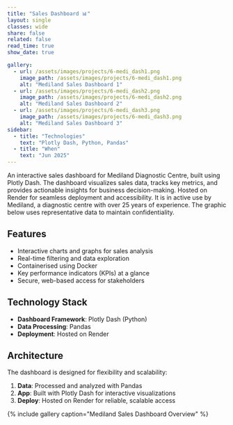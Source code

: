 ```yaml
---
title: "Sales Dashboard 📊"
layout: single
classes: wide
share: false
related: false
read_time: true
show_date: true

gallery:
  - url: /assets/images/projects/6-medi_dash1.png
    image_path: /assets/images/projects/6-medi_dash1.png
    alt: "Mediland Sales Dashboard 1"
  - url: /assets/images/projects/6-medi_dash2.png
    image_path: /assets/images/projects/6-medi_dash2.png
    alt: "Mediland Sales Dashboard 2"
  - url: /assets/images/projects/6-medi_dash3.png
    image_path: /assets/images/projects/6-medi_dash3.png
    alt: "Mediland Sales Dashboard 3"
sidebar:
  - title: "Technologies"
    text: "Plotly Dash, Python, Pandas"
  - title: "When"
    text: "Jun 2025"
---
```


An interactive sales dashboard for Mediland Diagnostic Centre, built using Plotly Dash. The dashboard visualizes sales data, tracks key metrics, and provides actionable insights for business decision-making. Hosted on Render for seamless deployment and accessibility. It is in active use by Mediland, a diagnostic centre with over 25 years of experience. The graphic below uses representative data to maintain confidentiality.

<!-- [View Dashboard](https://mediland-sales.onrender.com){: .btn .btn--primary} -->

## Features

- Interactive charts and graphs for sales analysis
- Real-time filtering and data exploration
- Containerised using Docker
- Key performance indicators (KPIs) at a glance
- Secure, web-based access for stakeholders

## Technology Stack

- **Dashboard Framework**: Plotly Dash (Python)
- **Data Processing**: Pandas
- **Deployment**: Hosted on Render

## Architecture

The dashboard is designed for flexibility and scalability:
1. **Data**: Processed and analyzed with Pandas
2. **App**: Built with Plotly Dash for interactive visualizations
3. **Deploy**: Hosted on Render for reliable, scalable access

{% include gallery caption="Mediland Sales Dashboard Overview" %}

